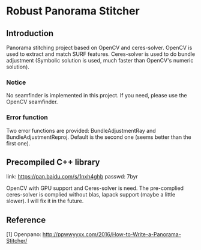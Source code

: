 # Robust Panorama Stitcher
## Introduction
Panorama stitching project based on OpenCV and ceres-solver. OpenCV is used to extract and match SURF features. Ceres-solver is used to do bundle adjustment (Symbolic solution is used, much faster than OpenCV's numeric solution).

### Notice
No seamfinder is implemented in this project. If you need, please use the OpenCV seamfinder.

### Error function
Two error functions are provided: BundleAdjustmentRay and BundleAdjustmentReproj. Default is the second one (seems better than the first one).

## Precompiled C++ library
link: https://pan.baidu.com/s/1nxh4ghb passwd: 7byr

OpenCV with GPU support and Ceres-solver is need. The pre-complied ceres-solver is complied without blas, lapack support (maybe a little slower). I will fix it in the future.

## Reference 
[1] Openpano: http://ppwwyyxx.com/2016/How-to-Write-a-Panorama-Stitcher/